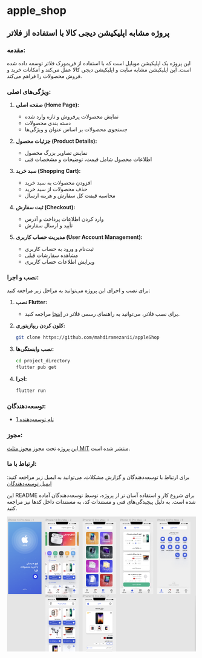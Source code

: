 # apple_shop

## پروژه مشابه اپلیکیشن دیجی کالا با استفاده از فلاتر

### مقدمه:
این پروژه یک اپلیکیشن موبایل است که با استفاده از فریمورک فلاتر توسعه داده شده است. این اپلیکیشن مشابه سایت و اپلیکیشن دیجی کالا عمل می‌کند و امکانات خرید و فروش محصولات را فراهم می‌کند.

### ویژگی‌های اصلی:
1. **صفحه اصلی (Home Page):**
   - نمایش محصولات پرفروش و تازه وارد شده
   - دسته بندی محصولات
   - جستجوی محصولات بر اساس عنوان و ویژگی‌ها

2. **جزئیات محصول (Product Details):**
   - نمایش تصاویر بزرگ محصول
   - اطلاعات محصول شامل قیمت، توضیحات و مشخصات فنی

3. **سبد خرید (Shopping Cart):**
   - افزودن محصولات به سبد خرید
   - حذف محصولات از سبد خرید
   - محاسبه قیمت کل سفارش و هزینه ارسال

4. **ثبت سفارش (Checkout):**
   - وارد کردن اطلاعات پرداخت و آدرس
   - تأیید و ارسال سفارش

5. **مدیریت حساب کاربری (User Account Management):**
   - ثبت‌نام و ورود به حساب کاربری
   - مشاهده سفارشات قبلی
   - ویرایش اطلاعات حساب کاربری

### نصب و اجرا:
برای نصب و اجرای این پروژه می‌توانید به مراحل زیر مراجعه کنید:

1. **نصب Flutter:**
   - برای نصب فلاتر، می‌توانید به راهنمای رسمی فلاتر در [اینجا](https://flutter.dev/docs/get-started/install) مراجعه کنید.

2. **کلون کردن ریپازیتوری:**
   ```bash
   git clone https://github.com/mahdiramezanii/appleShop
   ```

3. **نصب وابستگی‌ها:**
   ```bash
   cd project_directory
   flutter pub get
   ```

4. **اجرا:**
   ```bash
   flutter run
   ```

### توسعه‌دهندگان:
- [نام توسعه‌دهنده 1](https://github.com/mahdiramezanii)


### مجوز:
این پروژه تحت مجوز [مجوز مثلث MIT](LICENSE) منتشر شده است.

### ارتباط با ما:
برای ارتباط با توسعه‌دهندگان و گزارش مشکلات، می‌توانید به ایمیل زیر مراجعه کنید:
[ایمیل توسعه‌دهندگان](mailto:mahdiramazanii.official@gmail.com)





این README برای شروع کار و استفاده آسان تر از پروژه، توسط توسعه‌دهندگان آماده شده است. به دلیل پیچیدگی‌های فنی و مستندات کد، به مستندات داخل کدها نیز مراجعه کنید.

<img src="https://raw.githubusercontent.com/mahdiramezanii/appleShop/main/assets/images/ui.png" width="500">


